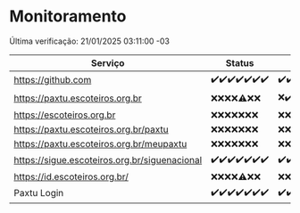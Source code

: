 # Monitoramento

Última verificação: 21/01/2025 03:11:00 -03

|Serviço|Status|Últimas 24h|
|---|---|---|
|https://github.com|<span title="2025-01-14: OK=23">✔️</span><span title="2025-01-15: OK=23">✔️</span><span title="2025-01-16: OK=23">✔️</span><span title="2025-01-17: OK=23">✔️</span><span title="2025-01-18: OK=23">✔️</span><span title="2025-01-19: OK=23">✔️</span><span title="2025-01-20: OK=5">✔️</span>|<span title="20/01/2025 03:12:00 -03 : 200">✔️</span><span title="20/01/2025 04:08:00 -03 : 200">✔️</span><span title="20/01/2025 05:12:00 -03 : 200">✔️</span><span title="20/01/2025 06:09:00 -03 : 200">✔️</span><span title="20/01/2025 07:09:00 -03 : 200">✔️</span><span title="20/01/2025 08:07:00 -03 : 200">✔️</span><span title="20/01/2025 09:15:00 -03 : 200">✔️</span><span title="20/01/2025 10:15:00 -03 : 200">✔️</span><span title="20/01/2025 11:07:00 -03 : 200">✔️</span><span title="20/01/2025 12:08:00 -03 : 200">✔️</span><span title="20/01/2025 13:09:00 -03 : 200">✔️</span><span title="20/01/2025 14:07:00 -03 : 200">✔️</span><span title="20/01/2025 15:10:00 -03 : 200">✔️</span><span title="20/01/2025 16:05:00 -03 : 200">✔️</span><span title="20/01/2025 17:08:00 -03 : 200">✔️</span><span title="20/01/2025 18:07:00 -03 : 200">✔️</span><span title="20/01/2025 19:07:00 -03 : 200">✔️</span><span title="20/01/2025 20:07:00 -03 : 200">✔️</span><span title="20/01/2025 21:39:00 -03 : 200">✔️</span><span title="20/01/2025 23:07:00 -03 : 200">✔️</span><span title="21/01/2025 00:10:00 -03 : 200">✔️</span><span title="21/01/2025 01:10:00 -03 : 200">✔️</span><span title="21/01/2025 02:08:00 -03 : 200">✔️</span><span title="21/01/2025 03:11:00 -03 : 200">✔️</span>|
|https://paxtu.escoteiros.org.br|<span title="2025-01-14: Falhas=23">❌</span><span title="2025-01-15: Falhas=23">❌</span><span title="2025-01-16: Falhas=23">❌</span><span title="2025-01-17: Falhas=23">❌</span><span title="2025-01-18: OK=1, Falhas=22">⚠️</span><span title="2025-01-19: Falhas=23">❌</span><span title="2025-01-20: Falhas=5">❌</span>|<span title="20/01/2025 03:12:00 -03 : 403">❌</span><span title="20/01/2025 04:08:00 -03 : 200">✔️</span><span title="20/01/2025 05:12:00 -03 : 403">❌</span><span title="20/01/2025 06:09:00 -03 : 403">❌</span><span title="20/01/2025 07:09:00 -03 : 403">❌</span><span title="20/01/2025 08:07:00 -03 : 403">❌</span><span title="20/01/2025 09:15:00 -03 : 403">❌</span><span title="20/01/2025 10:15:00 -03 : 403">❌</span><span title="20/01/2025 11:07:00 -03 : 403">❌</span><span title="20/01/2025 12:08:00 -03 : 403">❌</span><span title="20/01/2025 13:09:00 -03 : 403">❌</span><span title="20/01/2025 14:07:00 -03 : 403">❌</span><span title="20/01/2025 15:10:00 -03 : 403">❌</span><span title="20/01/2025 16:05:00 -03 : 403">❌</span><span title="20/01/2025 17:08:00 -03 : 403">❌</span><span title="20/01/2025 18:07:00 -03 : 403">❌</span><span title="20/01/2025 19:07:00 -03 : 403">❌</span><span title="20/01/2025 20:07:00 -03 : 403">❌</span><span title="20/01/2025 21:39:00 -03 : 403">❌</span><span title="20/01/2025 23:07:00 -03 : 403">❌</span><span title="21/01/2025 00:10:00 -03 : 403">❌</span><span title="21/01/2025 01:10:00 -03 : 403">❌</span><span title="21/01/2025 02:08:00 -03 : 403">❌</span><span title="21/01/2025 03:11:00 -03 : 403">❌</span>|
|https://escoteiros.org.br|<span title="2025-01-14: Falhas=23">❌</span><span title="2025-01-15: Falhas=23">❌</span><span title="2025-01-16: Falhas=23">❌</span><span title="2025-01-17: Falhas=23">❌</span><span title="2025-01-18: Falhas=23">❌</span><span title="2025-01-19: Falhas=23">❌</span><span title="2025-01-20: Falhas=5">❌</span>|<span title="20/01/2025 03:12:00 -03 : 403">❌</span><span title="20/01/2025 04:08:00 -03 : 403">❌</span><span title="20/01/2025 05:12:00 -03 : 403">❌</span><span title="20/01/2025 06:09:00 -03 : 403">❌</span><span title="20/01/2025 07:09:00 -03 : 403">❌</span><span title="20/01/2025 08:07:00 -03 : 403">❌</span><span title="20/01/2025 09:15:00 -03 : 403">❌</span><span title="20/01/2025 10:15:00 -03 : 403">❌</span><span title="20/01/2025 11:07:00 -03 : 403">❌</span><span title="20/01/2025 12:08:00 -03 : 403">❌</span><span title="20/01/2025 13:09:00 -03 : 403">❌</span><span title="20/01/2025 14:07:00 -03 : 403">❌</span><span title="20/01/2025 15:10:00 -03 : 403">❌</span><span title="20/01/2025 16:05:00 -03 : 403">❌</span><span title="20/01/2025 17:08:00 -03 : 403">❌</span><span title="20/01/2025 18:07:00 -03 : 403">❌</span><span title="20/01/2025 19:07:00 -03 : 403">❌</span><span title="20/01/2025 20:07:00 -03 : 403">❌</span><span title="20/01/2025 21:39:00 -03 : 403">❌</span><span title="20/01/2025 23:07:00 -03 : 403">❌</span><span title="21/01/2025 00:10:00 -03 : 403">❌</span><span title="21/01/2025 01:10:00 -03 : 403">❌</span><span title="21/01/2025 02:08:00 -03 : 403">❌</span><span title="21/01/2025 03:11:00 -03 : 403">❌</span>|
|https://paxtu.escoteiros.org.br/paxtu|<span title="2025-01-14: Falhas=23">❌</span><span title="2025-01-15: Falhas=23">❌</span><span title="2025-01-16: Falhas=23">❌</span><span title="2025-01-17: Falhas=23">❌</span><span title="2025-01-18: Falhas=23">❌</span><span title="2025-01-19: Falhas=23">❌</span><span title="2025-01-20: Falhas=5">❌</span>|<span title="20/01/2025 03:12:00 -03 : 403">❌</span><span title="20/01/2025 04:08:00 -03 : 403">❌</span><span title="20/01/2025 05:12:00 -03 : 403">❌</span><span title="20/01/2025 06:09:00 -03 : 403">❌</span><span title="20/01/2025 07:09:00 -03 : 403">❌</span><span title="20/01/2025 08:07:00 -03 : 403">❌</span><span title="20/01/2025 09:15:00 -03 : 403">❌</span><span title="20/01/2025 10:15:00 -03 : 403">❌</span><span title="20/01/2025 11:07:00 -03 : 403">❌</span><span title="20/01/2025 12:08:00 -03 : 403">❌</span><span title="20/01/2025 13:09:00 -03 : 403">❌</span><span title="20/01/2025 14:07:00 -03 : 403">❌</span><span title="20/01/2025 15:10:00 -03 : 403">❌</span><span title="20/01/2025 16:05:00 -03 : 403">❌</span><span title="20/01/2025 17:08:00 -03 : 403">❌</span><span title="20/01/2025 18:07:00 -03 : 403">❌</span><span title="20/01/2025 19:07:00 -03 : 403">❌</span><span title="20/01/2025 20:07:00 -03 : 403">❌</span><span title="20/01/2025 21:39:00 -03 : 403">❌</span><span title="20/01/2025 23:07:00 -03 : 403">❌</span><span title="21/01/2025 00:10:00 -03 : 403">❌</span><span title="21/01/2025 01:10:00 -03 : 403">❌</span><span title="21/01/2025 02:08:00 -03 : 403">❌</span><span title="21/01/2025 03:11:00 -03 : 403">❌</span>|
|https://paxtu.escoteiros.org.br/meupaxtu|<span title="2025-01-14: Falhas=23">❌</span><span title="2025-01-15: Falhas=23">❌</span><span title="2025-01-16: Falhas=23">❌</span><span title="2025-01-17: Falhas=23">❌</span><span title="2025-01-18: Falhas=23">❌</span><span title="2025-01-19: Falhas=23">❌</span><span title="2025-01-20: Falhas=5">❌</span>|<span title="20/01/2025 03:12:00 -03 : 403">❌</span><span title="20/01/2025 04:08:00 -03 : 403">❌</span><span title="20/01/2025 05:12:00 -03 : 403">❌</span><span title="20/01/2025 06:09:00 -03 : 403">❌</span><span title="20/01/2025 07:09:00 -03 : 403">❌</span><span title="20/01/2025 08:07:00 -03 : 403">❌</span><span title="20/01/2025 09:15:00 -03 : 403">❌</span><span title="20/01/2025 10:15:00 -03 : 403">❌</span><span title="20/01/2025 11:07:00 -03 : 403">❌</span><span title="20/01/2025 12:08:00 -03 : 403">❌</span><span title="20/01/2025 13:09:00 -03 : 403">❌</span><span title="20/01/2025 14:07:00 -03 : 403">❌</span><span title="20/01/2025 15:10:00 -03 : 403">❌</span><span title="20/01/2025 16:05:00 -03 : 403">❌</span><span title="20/01/2025 17:08:00 -03 : 403">❌</span><span title="20/01/2025 18:07:00 -03 : 403">❌</span><span title="20/01/2025 19:07:00 -03 : 403">❌</span><span title="20/01/2025 20:07:00 -03 : 403">❌</span><span title="20/01/2025 21:39:00 -03 : 403">❌</span><span title="20/01/2025 23:07:00 -03 : 403">❌</span><span title="21/01/2025 00:10:00 -03 : 403">❌</span><span title="21/01/2025 01:10:00 -03 : 403">❌</span><span title="21/01/2025 02:08:00 -03 : 403">❌</span><span title="21/01/2025 03:11:00 -03 : 403">❌</span>|
|https://sigue.escoteiros.org.br/siguenacional|<span title="2025-01-14: OK=23">✔️</span><span title="2025-01-15: OK=23">✔️</span><span title="2025-01-16: OK=23">✔️</span><span title="2025-01-17: OK=23">✔️</span><span title="2025-01-18: OK=23">✔️</span><span title="2025-01-19: OK=23">✔️</span><span title="2025-01-20: OK=5">✔️</span>|<span title="20/01/2025 03:12:00 -03 : 200">✔️</span><span title="20/01/2025 04:08:00 -03 : 200">✔️</span><span title="20/01/2025 05:12:00 -03 : 200">✔️</span><span title="20/01/2025 06:09:00 -03 : 200">✔️</span><span title="20/01/2025 07:09:00 -03 : 200">✔️</span><span title="20/01/2025 08:07:00 -03 : 200">✔️</span><span title="20/01/2025 09:15:00 -03 : 200">✔️</span><span title="20/01/2025 10:15:00 -03 : 200">✔️</span><span title="20/01/2025 11:07:00 -03 : 200">✔️</span><span title="20/01/2025 12:08:00 -03 : 200">✔️</span><span title="20/01/2025 13:09:00 -03 : 200">✔️</span><span title="20/01/2025 14:07:00 -03 : 200">✔️</span><span title="20/01/2025 15:10:00 -03 : 200">✔️</span><span title="20/01/2025 16:05:00 -03 : 200">✔️</span><span title="20/01/2025 17:08:00 -03 : 200">✔️</span><span title="20/01/2025 18:07:00 -03 : 200">✔️</span><span title="20/01/2025 19:07:00 -03 : 200">✔️</span><span title="20/01/2025 20:07:00 -03 : 200">✔️</span><span title="20/01/2025 21:39:00 -03 : 200">✔️</span><span title="20/01/2025 23:07:00 -03 : 200">✔️</span><span title="21/01/2025 00:10:00 -03 : 200">✔️</span><span title="21/01/2025 01:10:00 -03 : 200">✔️</span><span title="21/01/2025 02:08:00 -03 : 200">✔️</span><span title="21/01/2025 03:11:00 -03 : 200">✔️</span>|
|https://id.escoteiros.org.br/|<span title="2025-01-14: Falhas=23">❌</span><span title="2025-01-15: Falhas=23">❌</span><span title="2025-01-16: Falhas=23">❌</span><span title="2025-01-17: Falhas=23">❌</span><span title="2025-01-18: OK=1, Falhas=22">⚠️</span><span title="2025-01-19: Falhas=23">❌</span><span title="2025-01-20: Falhas=5">❌</span>|<span title="20/01/2025 03:12:00 -03 : 403">❌</span><span title="20/01/2025 04:08:00 -03 : 403">❌</span><span title="20/01/2025 05:12:00 -03 : 403">❌</span><span title="20/01/2025 06:09:00 -03 : 403">❌</span><span title="20/01/2025 07:09:00 -03 : 403">❌</span><span title="20/01/2025 08:07:00 -03 : 403">❌</span><span title="20/01/2025 09:15:00 -03 : 403">❌</span><span title="20/01/2025 10:15:00 -03 : 403">❌</span><span title="20/01/2025 11:07:00 -03 : 403">❌</span><span title="20/01/2025 12:08:00 -03 : 403">❌</span><span title="20/01/2025 13:09:00 -03 : 403">❌</span><span title="20/01/2025 14:07:00 -03 : 403">❌</span><span title="20/01/2025 15:10:00 -03 : 403">❌</span><span title="20/01/2025 16:05:00 -03 : 403">❌</span><span title="20/01/2025 17:08:00 -03 : 403">❌</span><span title="20/01/2025 18:07:00 -03 : 403">❌</span><span title="20/01/2025 19:07:00 -03 : 403">❌</span><span title="20/01/2025 20:07:00 -03 : 403">❌</span><span title="20/01/2025 21:39:00 -03 : 403">❌</span><span title="20/01/2025 23:07:00 -03 : 403">❌</span><span title="21/01/2025 00:10:00 -03 : 403">❌</span><span title="21/01/2025 01:10:00 -03 : 403">❌</span><span title="21/01/2025 02:08:00 -03 : 403">❌</span><span title="21/01/2025 03:11:00 -03 : 403">❌</span>|
|Paxtu Login|<span title="2025-01-14: OK=23">✔️</span><span title="2025-01-15: OK=23">✔️</span><span title="2025-01-16: OK=23">✔️</span><span title="2025-01-17: OK=23">✔️</span><span title="2025-01-18: OK=23">✔️</span><span title="2025-01-19: OK=23">✔️</span><span title="2025-01-20: OK=5">✔️</span>|<span title="20/01/2025 03:12:00 -03 : 200">✔️</span><span title="20/01/2025 04:08:00 -03 : 200">✔️</span><span title="20/01/2025 05:12:00 -03 : 200">✔️</span><span title="20/01/2025 06:09:00 -03 : 200">✔️</span><span title="20/01/2025 07:09:00 -03 : 200">✔️</span><span title="20/01/2025 08:07:00 -03 : 200">✔️</span><span title="20/01/2025 09:15:00 -03 : 200">✔️</span><span title="20/01/2025 10:15:00 -03 : 200">✔️</span><span title="20/01/2025 11:07:00 -03 : 200">✔️</span><span title="20/01/2025 12:08:00 -03 : 200">✔️</span><span title="20/01/2025 13:09:00 -03 : 200">✔️</span><span title="20/01/2025 14:07:00 -03 : 200">✔️</span><span title="20/01/2025 15:10:00 -03 : 200">✔️</span><span title="20/01/2025 16:06:00 -03 : 200">✔️</span><span title="20/01/2025 17:08:00 -03 : 200">✔️</span><span title="20/01/2025 18:07:00 -03 : 200">✔️</span><span title="20/01/2025 19:07:00 -03 : 200">✔️</span><span title="20/01/2025 20:07:00 -03 : 200">✔️</span><span title="20/01/2025 21:39:00 -03 : 200">✔️</span><span title="20/01/2025 23:07:00 -03 : 200">✔️</span><span title="21/01/2025 00:10:00 -03 : 200">✔️</span><span title="21/01/2025 01:10:00 -03 : 200">✔️</span><span title="21/01/2025 02:08:00 -03 : 200">✔️</span><span title="21/01/2025 03:11:00 -03 : 200">✔️</span>|
